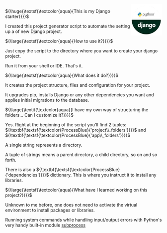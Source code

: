 
<img align="right" src="python_django_logo/python_django_logo.webp">

${\huge{\textsf{\textcolor{aqua}{This is my Django starter}}}}$

I created this project generator script to automate the setting up a of new Django project.



${\large{\textsf{\textcolor{aqua}{How to use it?}}}}$

Just copy the script to the directory where you want to create your django project.

Run it from your shell or IDE. That's it.



${\large{\textsf{\textcolor{aqua}{What does it do?}}}}$

It creates the project structure, files and configuration for your project.

It upgrades pip, installs Django or any other dependencies you want and applies initial migrations to the database.



${\large{\textit{\textcolor{aqua}{I have my own way of structuring the folders... Can I customize it?}}}}$

Yes. Right at the beginning of the script you'll find 2 tuples: ${\textbf{\textsf{\textcolor{ProcessBlue}{'project\\_folders'}}}}$ and ${\textbf{\textsf{\textcolor{ProcessBlue}{'app\\_folders'}}}}$

A single string represents a directory.

A tuple of strings means a parent directory, a child directory, so on and so forth.

There is also a ${\textbf{\textsf{\textcolor{ProcessBlue}{'dependencies'}}}}$ dictionary. This is where you instruct it to install any libraries.


${\large{\textsf{\textcolor{aqua}{What have I learned working on this project?}}}}$

Unknown to me before, one does not need to activate the virtual environment to install packages or libraries.

Running system commands while handling input/output errors with Python's very handy built-in module [subprocess](https://docs.python.org/3/library/subprocess.html)
